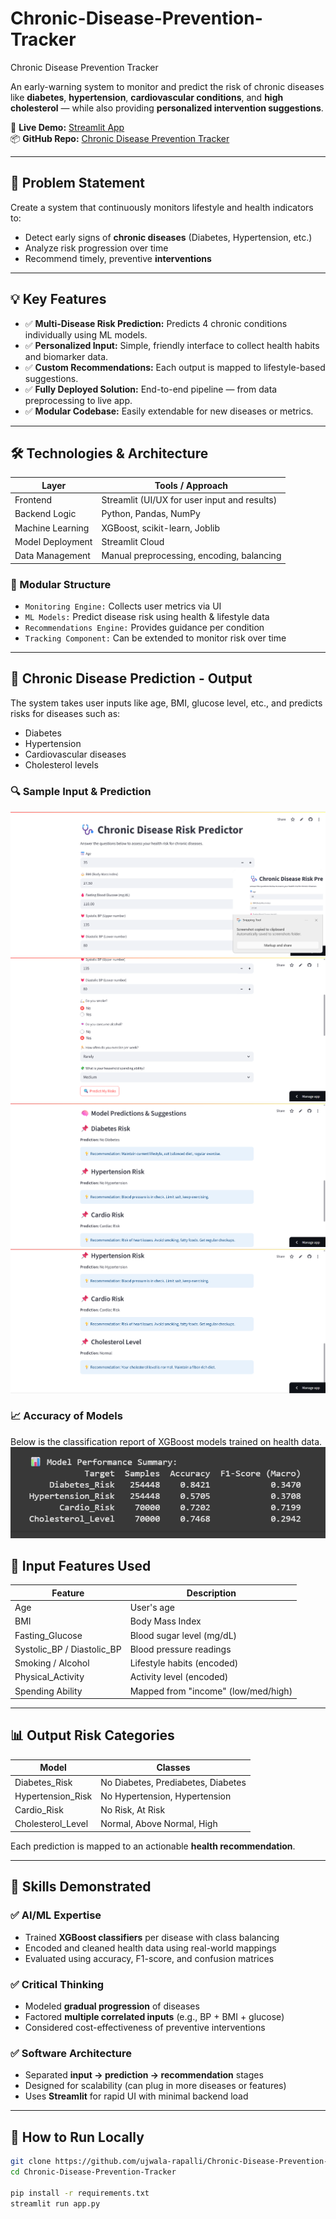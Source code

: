 # Chronic-Disease-Prevention-Tracker
Chronic Disease Prevention Tracker


An early-warning system to monitor and predict the risk of chronic diseases like **diabetes**, **hypertension**, **cardiovascular conditions**, and **high cholesterol** — while also providing **personalized intervention suggestions**.


🔗 **Live Demo:** [Streamlit App](https://chronic-disease-prevention-tracker-mygmwgckcin2uhjqdyhiip.streamlit.app/)  
📦 **GitHub Repo:** [Chronic Disease Prevention Tracker](https://github.com/ujwala-rapalli/Chronic-Disease-Prevention-Tracker)

---

## 🧠 Problem Statement

Create a system that continuously monitors lifestyle and health indicators to:
- Detect early signs of **chronic diseases** (Diabetes, Hypertension, etc.)
- Analyze risk progression over time
- Recommend timely, preventive **interventions**

---

## 💡 Key Features

- ✅ **Multi-Disease Risk Prediction:** Predicts 4 chronic conditions individually using ML models.
- ✅ **Personalized Input:** Simple, friendly interface to collect health habits and biomarker data.
- ✅ **Custom Recommendations:** Each output is mapped to lifestyle-based suggestions.
- ✅ **Fully Deployed Solution:** End-to-end pipeline — from data preprocessing to live app.
- ✅ **Modular Codebase:** Easily extendable for new diseases or metrics.

---

## 🛠️ Technologies & Architecture

| Layer               | Tools / Approach |
|--------------------|------------------|
| Frontend           | Streamlit (UI/UX for user input and results) |
| Backend Logic      | Python, Pandas, NumPy |
| Machine Learning   | XGBoost, scikit-learn, Joblib |
| Model Deployment   | Streamlit Cloud |
| Data Management    | Manual preprocessing, encoding, balancing |

### 🧩 Modular Structure
- `Monitoring Engine:` Collects user metrics via UI
- `ML Models:` Predict disease risk using health & lifestyle data
- `Recommendations Engine:` Provides guidance per condition
- `Tracking Component:` Can be extended to monitor risk over time

---

## 🧠 Chronic Disease Prediction - Output

The system takes user inputs like age, BMI, glucose level, etc., and predicts risks for diseases such as:

- Diabetes
- Hypertension
- Cardiovascular diseases
- Cholesterol levels

### 🔍 Sample Input & Prediction
![User Input and Prediction](images/Screenshot%202025-07-08%20135902.png)
![User Input and Prediction](images/Screenshot%202025-07-08%20135928.png)
![User Input and Prediction](images/Screenshot%202025-07-08%20135949.png)
![User Input and Prediction](images/Screenshot%202025-07-08%20140002.png)

### 📈 Accuracy of Models
Below is the classification report of XGBoost models trained on health data.
![Classification Report](images/image.png)


## 🧪 Input Features Used

| Feature                | Description                        |
|------------------------|------------------------------------|
| Age                    | User's age                         |
| BMI                    | Body Mass Index                    |
| Fasting_Glucose        | Blood sugar level (mg/dL)          |
| Systolic_BP / Diastolic_BP | Blood pressure readings        |
| Smoking / Alcohol      | Lifestyle habits (encoded)         |
| Physical_Activity      | Activity level (encoded)           |
| Spending Ability       | Mapped from "income" (low/med/high)|

---

## 📊 Output Risk Categories

| Model                | Classes                            |
|----------------------|------------------------------------|
| Diabetes_Risk        | No Diabetes, Prediabetes, Diabetes |
| Hypertension_Risk    | No Hypertension, Hypertension      |
| Cardio_Risk          | No Risk, At Risk                   |
| Cholesterol_Level    | Normal, Above Normal, High         |

Each prediction is mapped to an actionable **health recommendation**.

---

## 🧠 Skills Demonstrated

### ✅ **AI/ML Expertise**
- Trained **XGBoost classifiers** per disease with class balancing
- Encoded and cleaned health data using real-world mappings
- Evaluated using accuracy, F1-score, and confusion matrices

### ✅ **Critical Thinking**
- Modeled **gradual progression** of diseases
- Factored **multiple correlated inputs** (e.g., BP + BMI + glucose)
- Considered cost-effectiveness of preventive interventions

### ✅ **Software Architecture**
- Separated **input → prediction → recommendation** stages
- Designed for scalability (can plug in more diseases or features)
- Uses **Streamlit** for rapid UI with minimal backend load

---

## 🚀 How to Run Locally

```bash
git clone https://github.com/ujwala-rapalli/Chronic-Disease-Prevention-Tracker.git
cd Chronic-Disease-Prevention-Tracker

pip install -r requirements.txt
streamlit run app.py
